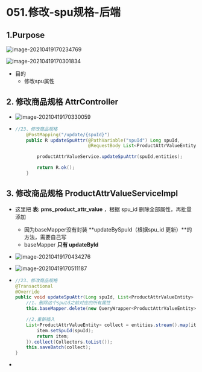 # 051.修改-spu规格-后端

## 1.Purpose

![image-20210419170234769](https://raw.githubusercontent.com/TWDH/Leetcode-From-Zero/pictures/img/image-20210419170234769.png)

![image-20210419170301834](https://raw.githubusercontent.com/TWDH/Leetcode-From-Zero/pictures/img/image-20210419170301834.png)

* 目的
  * 修改spu属性

## 2. 修改商品规格 AttrController

* ![image-20210419170330059](https://raw.githubusercontent.com/TWDH/Leetcode-From-Zero/pictures/img/image-20210419170330059.png)



* ```java
  //23、修改商品规格
      @PostMapping("/update/{spuId}")
      public R updateSpuAttr(@PathVariable("spuId") Long spuId,
                             @RequestBody List<ProductAttrValueEntity> entities){
  
          productAttrValueService.updateSpuAttr(spuId,entities);
  
          return R.ok();
      }
  ```

## 3. 修改商品规格 ProductAttrValueServiceImpl

* 这里把 **表: pms_product_attr_value** ，根据 spu_id 删除全部属性，再批量添加
  * 因为baseMapper没有封装 **updateBySpuId（根据spu_id 更新）**的方法，需要自己写
  * baseMapper **只有 updateById**

* ![image-20210419170434276](https://raw.githubusercontent.com/TWDH/Leetcode-From-Zero/pictures/img/image-20210419170434276.png)

* ![image-20210419170511187](https://raw.githubusercontent.com/TWDH/Leetcode-From-Zero/pictures/img/image-20210419170511187.png)

* ```java
  //23、修改商品规格
  @Transactional
  @Override
  public void updateSpuAttr(Long spuId, List<ProductAttrValueEntity> entities) {
      //1、删除这个spuId之前对应的所有属性
      this.baseMapper.delete(new QueryWrapper<ProductAttrValueEntity>().eq("spu_id",spuId));
  
      //2.重新插入
      List<ProductAttrValueEntity> collect = entities.stream().map(item -> {
          item.setSpuId(spuId);
          return item;
      }).collect(Collectors.toList());
      this.saveBatch(collect);
  }
  ```

* 